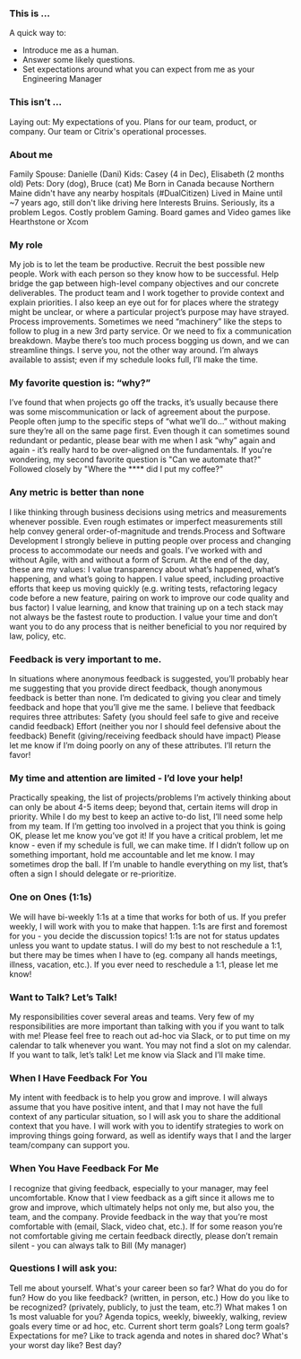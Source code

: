 ### This is ...
A quick way to:
* Introduce me as a human.
* Answer some likely questions.
* Set expectations around what you can expect from me as your Engineering Manager

### This isn’t ...
Laying out:
My expectations of you.
Plans for our team, product, or company.
Our team or Citrix's operational processes.

### About me
Family
Spouse: Danielle (Dani)
Kids: Casey (4 in Dec), Elisabeth (2 months old)
Pets: Dory (dog), Bruce (cat)
Me
Born in Canada because Northern Maine didn't have any nearby hospitals (#DualCitizen)
Lived in Maine until ~7 years ago, still don't like driving here
Interests
Bruins. Seriously, its a problem
Legos. Costly problem
Gaming. Board games and Video games like Hearthstone or Xcom

### My role
My job is to let the team be productive.
Recruit the best possible new people. 
Work with each person so they know how to be successful.
Help bridge the gap between high-level company objectives and our concrete deliverables. The product team and I work together to provide context and explain priorities. I also keep an eye out for for places where the strategy might be unclear, or where a particular project’s purpose may have strayed.
Process improvements. Sometimes we need “machinery” like the steps to follow to plug in a new 3rd party service. Or we need to fix a communication breakdown. Maybe there’s too much process bogging us down, and we can streamline things.
I serve you, not the other way around. I’m always available to assist; even if my schedule looks full, I’ll make the time.
### My favorite question is: “why?”
I’ve found that when projects go off the tracks, it’s usually because there was some miscommunication or lack of agreement about the purpose. People often jump to the specific steps of “what we’ll do…” without making sure they’re all on the same page first. Even though it can sometimes sound redundant or pedantic, please bear with me when I ask “why” again and again - it’s really hard to be over-aligned on the fundamentals.
If you're wondering, my second favorite question is "Can we automate that?"
Followed closely by "Where the \**** did I put my coffee?"
### Any metric is better than none
I like thinking through business decisions using metrics and measurements whenever possible. Even rough estimates or imperfect measurements still help convey general order-of-magnitude and trends.Process and Software Development
I strongly believe in putting people over process and changing process to accommodate our needs and goals. I’ve worked with and without Agile, with and without a form of Scrum. At the end of the day, these are my values: 
I value transparency about what’s happened, what’s happening, and what’s going to happen.
I value speed, including proactive efforts that keep us moving quickly (e.g. writing tests, refactoring legacy code before a new feature, pairing on work to improve our code quality and bus factor)
I value learning, and know that training up on a tech stack may not always be the fastest route to production.
I value your time and don’t want you to do any process that is neither beneficial to you nor required by law, policy, etc.

### Feedback is very important to me.
In situations where anonymous feedback is suggested, you’ll probably hear me suggesting that you provide direct feedback, though anonymous feedback is better than none. I’m dedicated to giving you clear and timely feedback and hope that you’ll give me the same. I believe that feedback requires three attributes:
Safety (you should feel safe to give and receive candid feedback) 
Effort (neither you nor I should feel defensive about the feedback) 
Benefit (giving/receiving feedback should have impact)
Please let me know if I’m doing poorly on any of these attributes. I’ll return the favor!

### My time and attention are limited - I’d love your help!
Practically speaking, the list of projects/problems I’m actively thinking about can only be about 4-5 items deep; beyond that, certain items will drop in priority. While I do my best to keep an active to-do list, I’ll need some help from my team.
If I’m getting too involved in a project that you think is going OK, please let me know you’ve got it!
If you have a critical problem, let me know - even if my schedule is full, we can make time.
If I didn’t follow up on something important, hold me accountable and let me know. I may sometimes drop the ball. If I’m unable to handle everything on my list, that’s often a sign I should delegate or re-prioritize.

### One on Ones (1:1s)
 We will have bi-weekly 1:1s at a time that works for both of us. If you prefer weekly, I will work with you to make that happen. 
1:1s are first and foremost for you - you decide the discussion topics! 
1:1s are not for status updates unless you want to update status.
I will do my best to not reschedule a 1:1, but there may be times when I have to (eg. company all hands meetings, illness, vacation, etc.).
If you ever need to reschedule a 1:1, please let me know!

### Want to Talk? Let’s Talk!
My responsibilities cover several areas and teams.
Very few of my responsibilities are more important than talking with you if you want to talk with me!
Please feel free to reach out ad-hoc via Slack, or to put time on my calendar to talk whenever you want.
You may not find a slot on my calendar.
If you want to talk, let’s talk!
Let me know via Slack and I’ll make time.

### When I Have Feedback For You
My intent with feedback is to help you grow and improve.
I will always assume that you have positive intent, and that I may not have the full context of any particular situation, so I will ask you to share the additional context that you have.
I will work with you to identify strategies to work on improving things going forward, as well as identify ways that I and the larger team/company can support you.

### When You Have Feedback For Me
I recognize that giving feedback, especially to your manager, may feel uncomfortable. Know that I view feedback as a gift since it allows me to grow and improve, which ultimately helps not only me, but also you, the team, and the company.
Provide feedback in the way that you’re most comfortable with (email, Slack, video chat, etc.).
If for some reason you’re not comfortable giving me certain feedback directly, please don’t remain silent - you can always talk to Bill (My manager)

### Questions I will ask you: 
Tell me about yourself. What's your career been so far? What do you do for fun?
How do you like feedback? (written, in person, etc.)
How do you like to be recognized? (privately, publicly, to just the team, etc.?)
What makes 1 on 1s most valuable for you? Agenda topics, weekly, biweekly, walking, review goals every time or ad hoc, etc.
Current short term goals? Long term goals?
Expectations for me?
Like to track agenda and notes in shared doc? 
What's your worst day like? Best day?
